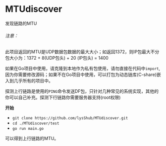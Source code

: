 # MTUdiscover

发现链路的MTU

###### 注意：

此项目返回的MTU是UDP数据包数据的最大大小；如返回1372，则IP包最大不分包大小为：1372 + 8(UDP包头) + 20 (IP包头) = 1400

如果在Go项目中使用，请克隆到本地作为私有包使用，请勿直接在代码中`import`,因为你需要修改源码；如果不在Go项目中使用，可以打包为动态链库(C-share)嵌入到几乎所有的项目中。

探测上行链路是使用的`PING`命令发送DF包，只针对几种常见的系统实现，其他的你可以自己补充。探测下行链路你需要服务器支持(root权限)

**开始**

- `git clone https://github.com/lysShub/MTUdiscover.git`
- `cd ./MTUdiscover/test`
- `go run main.go`

可以得到上行链路的MTU。